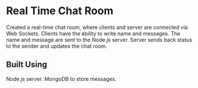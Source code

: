 # Real Time Chat Room

Created a real-time chat room, where clients and server are connected via Web Sockets.
Clients have the ability to write name and messages. The name and message are sent to the Node.js server.
Server sends back status to the sender and updates the chat room.

## Built Using

Node.js server.
MongoDB to store messages.
